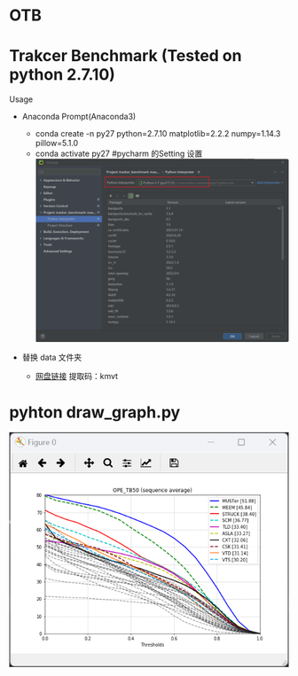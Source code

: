 # OTB
# Trakcer Benchmark (Tested on python 2.7.10)
Usage
- Anaconda Prompt(Anaconda3)
    - conda create -n py27 python=2.7.10 matplotlib=2.2.2 numpy=1.14.3 pillow=5.1.0
    - conda activate py27
#pycharm 的Setting 设置
![image](https://github.com/yjy249/OTB/blob/main/tracker_benchmark-master/Setting_py27.png)

- 替换 data 文件夹
    - [网盘链接](https://pan.baidu.com/s/16SgXPRv3JrE06agAs9FO7A?pwd=kmvt)
提取码：kmvt
# pyhton draw_graph.py
![image](https://github.com/yjy249/OTB/blob/main/tracker_benchmark-master/draw_graph.png)
